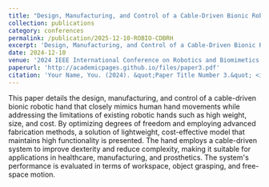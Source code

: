 ```yaml
---
title: "Design, Manufacturing, and Control of a Cable-Driven Bionic Robotic Hand"
collection: publications
category: conferences
permalink: /publication/2025-12-10-ROBIO-CDBRH
excerpt: 'Design, Manufacturing, and Control of a Cable-Driven Bionic Robotic Hand'
date: 2024-12-10
venue: '2024 IEEE International Conference on Robotics and Biomimetics (ROBIO)s'
paperurl: 'http://academicpages.github.io/files/paper3.pdf'
citation: 'Your Name, You. (2024). &quot;Paper Title Number 3.&quot; <i>GitHub Journal of Bugs</i>. 1(3).'
---
```


This paper details the design, manufacturing, and control of a cable-driven bionic robotic hand that closely mimics human hand movements while addressing the limitations of existing robotic hands such as high weight, size, and cost. By optimizing degrees of freedom and employing advanced fabrication methods, a solution of lightweight, cost-effective model that maintains high functionality is presented. The hand employs a cable-driven system to improve dexterity and reduce complexity, making it suitable for applications in healthcare, manufacturing, and prosthetics. The system's performance is evaluated in terms of workspace, object grasping, and free-space motion.
